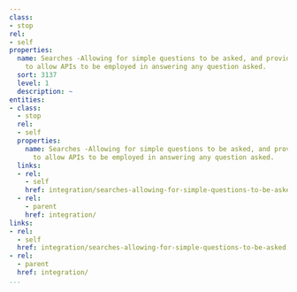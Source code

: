 ```yaml
---
class:
- stop
rel:
- self
properties:
  name: Searches -Allowing for simple questions to be asked, and provide a framework
    to allow APIs to be employed in answering any question asked.
  sort: 3137
  level: 1
  description: ~
entities:
- class:
  - stop
  rel:
  - self
  properties:
    name: Searches -Allowing for simple questions to be asked, and provide a framework
      to allow APIs to be employed in answering any question asked.
  links:
  - rel:
    - self
    href: integration/searches-allowing-for-simple-questions-to-be-asked,-and-provide-a-framework-to-allow-apis-to-be-employed-in-answering-any-question-asked..md
  - rel:
    - parent
    href: integration/
links:
- rel:
  - self
  href: integration/searches-allowing-for-simple-questions-to-be-asked,-and-provide-a-framework-to-allow-apis-to-be-employed-in-answering-any-question-asked..md
- rel:
  - parent
  href: integration/
...
```

